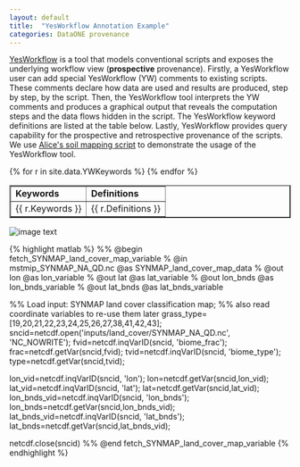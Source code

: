 ```yaml
---
layout: default
title:  "YesWorkflow Annotation Example"
categories: DataONE provenance
---
```

[YesWorkflow](https://github.com/yesworkflow-org/yw-prototypes)  is a tool that models conventional scripts and exposes the underlying workflow view (**prospective** provenance). Firstly, a YesWorkflow user can add special YesWorkflow (YW) comments to existing scripts. These comments declare how data are used and results are produced, step by step, by the script. Then, the YesWorkflow tool interprets the YW comments and produces a graphical output that reveals the computation steps and the data flows hidden in the script. The YesWorkflow keyword definitions are listed at the table below. Lastly, YesWorkflow provides query capability for the prospective and retrospective provenance of the scripts. We use [Alice's soil mapping script]({{site.baseurl}}/data/C3_C4_map_present_NA.m) to demonstrate the usage of the YesWorkflow tool.


<table border="2" style="width:100%">
<tr>
<td><b>Keywords</b></td>
<td><b>Definitions</b></td>
</tr>
{% for r in site.data.YWKeywords %}
  <tr>
    <td>{{ r.Keywords }}</td>
    <td>{{ r.Definitions }}</td>
  </tr>
{% endfor %}
</table>

![image text]({{site.baseurl}}/img/alice-yw-combined-view.jpg "YesWorkflow-annotation")

{% highlight matlab %}
%% @begin fetch_SYNMAP_land_cover_map_variable
%  @in mstmip_SYNMAP_NA_QD.nc @as SYNMAP_land_cover_map_data
%  @out lon @as lon_variable
%  @out lat @as lat_variable
%  @out lon_bnds @as lon_bnds_variable
%  @out lat_bnds @as lat_bnds_variable

%% Load input: SYNMAP land cover classification map;
%% also read coordinate variables to re-use them later
grass_type=[19,20,21,22,23,24,25,26,27,38,41,42,43];
sncid=netcdf.open('inputs/land_cover/SYNMAP_NA_QD.nc', 'NC_NOWRITE');
fvid=netcdf.inqVarID(sncid, 'biome_frac');
frac=netcdf.getVar(sncid,fvid);
tvid=netcdf.inqVarID(sncid, 'biome_type');
type=netcdf.getVar(sncid,tvid);

lon_vid=netcdf.inqVarID(sncid, 'lon');
lon=netcdf.getVar(sncid,lon_vid);
lat_vid=netcdf.inqVarID(sncid, 'lat');
lat=netcdf.getVar(sncid,lat_vid);
lon_bnds_vid=netcdf.inqVarID(sncid, 'lon_bnds');
lon_bnds=netcdf.getVar(sncid,lon_bnds_vid);
lat_bnds_vid=netcdf.inqVarID(sncid, 'lat_bnds');
lat_bnds=netcdf.getVar(sncid,lat_bnds_vid);

netcdf.close(sncid)
%% @end fetch_SYNMAP_land_cover_map_variable
{% endhighlight %}
